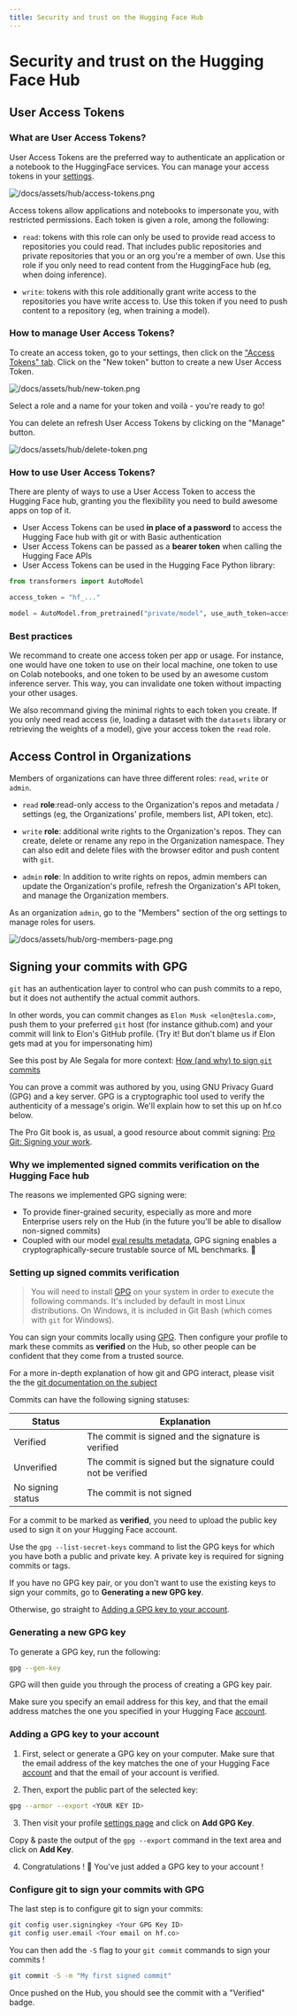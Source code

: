 ```yaml
---
title: Security and trust on the Hugging Face Hub
---
```


# Security and trust on the Hugging Face Hub

## User Access Tokens

### What are User Access Tokens?

User Access Tokens are the preferred way to authenticate an application or a notebook to the HuggingFace services. You can manage your access tokens in your [settings](https://huggingface.co/settings/tokens).

![/docs/assets/hub/access-tokens.png](/docs/assets/hub/access-tokens.png)

Access tokens allow applications and notebooks to impersonate you, with restricted permissions. Each token is given a role, among the following:

- `read`: tokens with this role can only be used to provide read access to repositories you could read. That includes public repositories and private repositories that you or an org you're a member of own. Use this role if you only need to read content from the HuggingFace hub (eg, when doing inference).

- `write`: tokens with this role additionally grant write access to the repositories you have write access to. Use this token if you need to push content to a repository (eg, when training a model).

### How to manage User Access Tokens?

To create an access token, go to your settings, then click on the ["Access Tokens" tab](https://huggingface.co/settings/token). Click on the "New token" button to create a new User Access Token.

![/docs/assets/hub/new-token.png](/docs/assets/hub/new-token.png)

Select a role and a name for your token and voilà - you're ready to go!

You can delete an refresh User Access Tokens by clicking on the "Manage" button.

![/docs/assets/hub/delete-token.png](/docs/assets/hub/delete-token.png)

### How to use User Access Tokens?

There are plenty of ways to use a User Access Token to access the Hugging Face hub, granting you the flexibility you need to build awesome apps on top of it.

- User Access Tokens can be used **in place of a password** to access the Hugging Face hub with git or with Basic authentication
- User Access Tokens can be passed as a **bearer token** when calling the Hugging Face APIs
- User Access Tokens can be used in the Hugging Face Python library:

```python
from transformers import AutoModel

access_token = "hf_..."

model = AutoModel.from_pretrained("private/model", use_auth_token=access_token)
```

### Best practices

We recommand to create one access token per app or usage. For instance, one would have one token to use on their local machine, one token to use on Colab notebooks, and one token to be used by an awesome custom inference server. This way, you can invalidate one token without impacting your other usages.

We also recommand giving the minimal rights to each token you create. If you only need read access (ie, loading a dataset with the `datasets` library or retrieving the weights of a model), give your access token the `read` role.

## Access Control in Organizations

Members of organizations can have three different roles: `read`, `write` or `admin`.

- `read` **role**:read-only access to the Organization's repos and metadata / settings (eg, the Organizations' profile, members list, API token, etc).

- `write` **role**: additional write rights to the Organization's repos. They can create, delete or rename any repo in the Organization namespace. They can also edit and delete files with the browser editor and push content with `git`.

- `admin` **role**: In addition to write rights on repos, admin members can update the Organization's profile, refresh the Organization's API token, and manage the Organization members.

As an organization `admin`, go to the "Members" section of the org settings to manage roles for users.

![/docs/assets/hub/org-members-page.png](/docs/assets/hub/org-members-page.png)

## Signing your commits with GPG

`git` has an authentication layer to control who can push commits to a repo, but it does not authentify the actual commit authors.

In other words, you can commit changes as `Elon Musk <elon@tesla.com>`, push them to your preferred `git` host (for instance github.com) and your commit will link to Elon's GitHub profile. (Try it! But don't blame us if Elon gets mad at you for impersonating him)

See this post by Ale Segala for more context: [How (and why) to sign `git` commits](https://withblue.ink/2020/05/17/how-and-why-to-sign-git-commits.html)

You can prove a commit was authored by you, using GNU Privacy Guard (GPG) and a key server. GPG is a cryptographic tool used to verify the authenticity of a message's origin. We'll explain how to set this up on hf.co below.

The Pro Git book is, as usual, a good resource about commit signing: [Pro Git: Signing your work](https://git-scm.com/book/en/v2/Git-Tools-Signing-Your-Work).


### Why we implemented signed commits verification on the Hugging Face hub

The reasons we implemented GPG signing were:
- To provide finer-grained security, especially as more and more Enterprise users rely on the Hub (in the future you'll be able to disallow non-signed commits)
- Coupled with our model [eval results metadata](https://github.com/huggingface/huggingface_hub/blame/main/modelcard.md), GPG signing enables a cryptographically-secure trustable source of ML benchmarks. 🤯 

### Setting up signed commits verification

> You will need to install [GPG](https://gnupg.org/) on your system in order to execute the following commands.
> It's included by default in most Linux distributions.
> On Windows, it is included in Git Bash (which comes with `git` for Windows).

You can sign your commits locally using [GPG](https://gnupg.org/).
Then configure your profile to mark these commits as **verified** on the Hub,
so other people can be confident that they come from a trusted source.

For a more in-depth explanation of how git and GPG interact, please visit the the [git documentation on the subject](https://git-scm.com/book/en/v2/Git-Tools-Signing-Your-Work)

Commits can have the following signing statuses:

| Status            | Explanation                                                  |
| ----------------- | ------------------------------------------------------------ |
| Verified          | The commit is signed and the signature is verified           |
| Unverified        | The commit is signed but the signature could not be verified |
| No signing status | The commit is not signed                                     |

For a commit to be marked as **verified**, you need to upload the public key used to sign it on your Hugging Face account.

Use the `gpg --list-secret-keys` command to list the GPG keys for which you have both a public and private key.
A private key is required for signing commits or tags.

If you have no GPG key pair, or you don't want to use the existing keys to sign your commits, go to **Generating a new GPG key**.

Otherwise, go straight to  [Adding a GPG key to your account](#adding-a-gpg-key-to-your-account).

### Generating a new GPG key

To generate a GPG key, run the following:

```bash
gpg --gen-key
```

GPG will then guide you through the process of creating a GPG key pair.

Make sure you specify an email address for this key, and that the email address matches the one you specified in your Hugging Face [account](https://huggingface.co/settings/account).

### Adding a GPG key to your account

1. First, select or generate a GPG key on your computer. Make sure that the email address of the key matches the one of your Hugging Face [account](https://huggingface.co/settings/account) and that the email of your account is verified.

2. Then, export the public part of the selected key:

```bash
gpg --armor --export <YOUR KEY ID>
```

3. Then visit your profile [settings page](https://huggingface.co/settings/keys) and click on **Add GPG Key**.

Copy & paste the output of the `gpg --export` command in the text area and click on **Add Key**.

4. Congratulations ! 🎉 You've just added a GPG key to your account !

### Configure git to sign your commits with GPG

The last step is to configure git to sign your commits:

```bash
git config user.signingkey <Your GPG Key ID>
git config user.email <Your email on hf.co>
```

You can then add the `-S` flag to your `git commit` commands to sign your commits !

```bash
git commit -S -m "My first signed commit"
```

Once pushed on the Hub, you should see the commit with a "Verified" badge.
